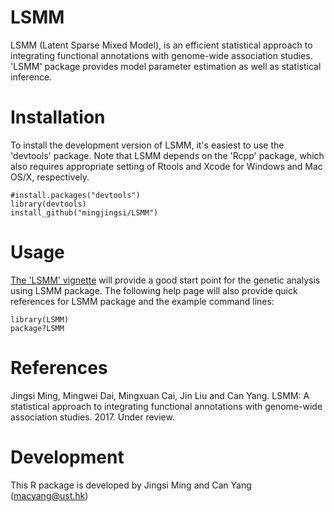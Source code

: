 LSMM
===

LSMM (Latent Sparse Mixed Model), is an efficient statistical approach to integrating functional annotations with genome-wide association studies. 'LSMM' package provides model parameter estimation as well as statistical inference.

Installation
===========

To install the development version of LSMM, it's easiest to use the 'devtools' package. Note that LSMM depends on the 'Rcpp' package, which also requires appropriate setting of Rtools and Xcode for Windows and Mac OS/X, respectively.

```
#install.packages("devtools")
library(devtools)
install_github("mingjingsi/LSMM")
```

Usage
===========

[The 'LSMM' vignette](https://github.com/mingjingsi/LSMM/blob/master/inst/doc/LSMM_package.pdf?raw=true) will provide a good start point for the genetic analysis using LSMM package. The following help page will also provide quick references for LSMM package and the example command lines:

```
library(LSMM)
package?LSMM
```

References
==========

Jingsi Ming, Mingwei Dai, Mingxuan Cai, Jin Liu and Can Yang. LSMM: A statistical approach to integrating functional annotations with genome-wide association studies. 2017. Under review.


Development
==========

This R package is developed by Jingsi Ming and Can Yang (macyang@ust.hk)
